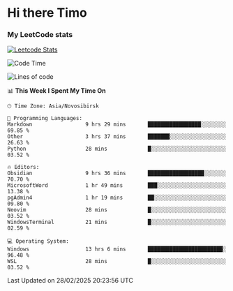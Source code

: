 # Hi there Timo
### My LeetCode stats
[![Leetcode Stats](https://leetcard.jacoblin.cool/przdtl?border=0&radius=20&ext=heatmap&theme=nord)](https://leetcode.com/przdtl)

<!--START_SECTION:waka-->
![Code Time](http://img.shields.io/badge/Code%20Time-635%20hrs%201%20min-blue)

![Lines of code](https://img.shields.io/badge/From%20Hello%20World%20I%27ve%20Written-84.0%20thousand%20lines%20of%20code-blue)

📊 **This Week I Spent My Time On** 

```text
🕑︎ Time Zone: Asia/Novosibirsk

💬 Programming Languages: 
Markdown                 9 hrs 29 mins       █████████████████░░░░░░░░   69.85 % 
Other                    3 hrs 37 mins       ███████░░░░░░░░░░░░░░░░░░   26.63 % 
Python                   28 mins             █░░░░░░░░░░░░░░░░░░░░░░░░   03.52 % 

🔥 Editors: 
Obsidian                 9 hrs 36 mins       ██████████████████░░░░░░░   70.70 % 
MicrosoftWord            1 hr 49 mins        ███░░░░░░░░░░░░░░░░░░░░░░   13.38 % 
pgAdmin4                 1 hr 19 mins        ██░░░░░░░░░░░░░░░░░░░░░░░   09.80 % 
Neovim                   28 mins             █░░░░░░░░░░░░░░░░░░░░░░░░   03.52 % 
WindowsTerminal          21 mins             █░░░░░░░░░░░░░░░░░░░░░░░░   02.59 % 

💻 Operating System: 
Windows                  13 hrs 6 mins       ████████████████████████░   96.48 % 
WSL                      28 mins             █░░░░░░░░░░░░░░░░░░░░░░░░   03.52 % 
```


 Last Updated on 28/02/2025 20:23:56 UTC
<!--END_SECTION:waka-->
